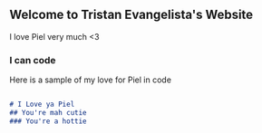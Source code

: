## Welcome to Tristan Evangelista's Website

I love Piel very much <3

### I can code

Here is a sample of my love for Piel in code

```markdown

# I Love ya Piel
## You're mah cutie
### You're a hottie


```

